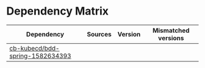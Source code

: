 # Dependency Matrix

Dependency | Sources | Version | Mismatched versions
---------- | ------- | ------- | -------------------
[cb-kubecd/bdd-spring-1582634393](https://github.com/cb-kubecd/bdd-spring-1582634393.git) |  | []() | 
